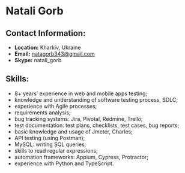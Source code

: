 # **Natali Gorb**
## **Contact Information:**
* **Location:** Kharkiv, Ukraine
* **Email:** natagorb343@gmail.com
* **Skype:** natali_gorb
## **Skills:**
* 8+ years’ experience in web and mobile apps testing;
*  knowledge and understanding of software testing process, SDLC;
*  experience with Agile processes;
*  requirements analysis;
*  bug tracking systems: Jira, Pivotal, Redmine, Trello;
*  test documentation: test plans, checklists, test­ cases, bug reports;
*  basic knowledge and usage of Jmeter, Charles;
*  API testing (using Postman);
*  MySQL: writing SQL queries;
*  skills to read regular expressions;
*  automation frameworks: Appium, Cypress, Protractor;
*  experience with Python and TypeScript.

